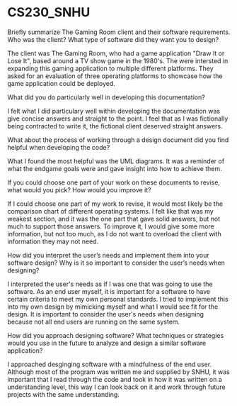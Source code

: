 # CS230_SNHU

Briefly summarize The Gaming Room client and their software requirements. Who was the client? What type of software did they want you to design?

  The client was The Gaming Room, who had a game application "Draw It or Lose It", based around a TV show game in the 1980's. The were intersted in expanding
  this gaming application to multiple different platforms. They asked for an evaluation of three operating platforms to showcase how the game application 
  could be deployed.
 
What did you do particularly well in developing this documentation?

  I felt what I did particulary well within developing the documentation was give concise answers and straight to the point. I feel that as I was fictionally being 
  contracted to write it, the fictional client deserved straight answers.
  
What about the process of working through a design document did you find helpful when developing the code?

  What I found the most helpful was the UML diagrams. It was a reminder of what the endgame goals were and gave insight into how to achieve them.
  
If you could choose one part of your work on these documents to revise, what would you pick? How would you improve it?

  If I could choose one part of my work to revise, it would most likely be the comparison chart of different operating systems. I felt like that was my weakest
  section, and it was the one part that gave solid answers, but not much to support those answers. To improve it, I would give some more information, but not too
  much, as I do not want to overload the client with information they may not need.
  
How did you interpret the user’s needs and implement them into your software design? Why is it so important to consider the user’s needs when designing?

  I interpreted the user's needs as if I was one that was going to use the software. As an end user myself, it is important for a software to have certain criteria 
  to meet my own personal standards. I tried to implement this into my own design by mimicking myself and what I would see fit for the design. It is important to 
  consider the user's needs when designing because not all end users are running on the same system.
  
How did you approach designing software? What techniques or strategies would you use in the future to analyze and design a similar software application?

  I approached desginging software with a mindfulness of the end user. Although most of the program was written me and supplied by SNHU, it was important that I read through
  the code and took in how it was written on a understanding level, this way I can look back on it and work through future projects with the same understanding.
 
